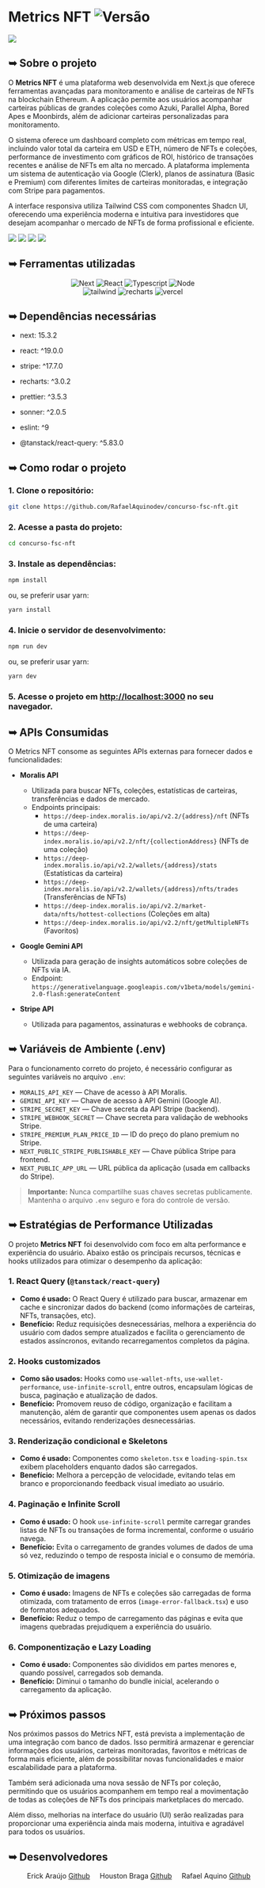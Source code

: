 # Metrics NFT ![Versão](https://img.shields.io/github/v/release/RafaelAquinodev/concurso-fsc-nft)

![](./public/docs/banner.png)

## ➥ Sobre o projeto

O **Metrics NFT** é uma plataforma web desenvolvida em Next.js que oferece ferramentas avançadas para monitoramento e análise de carteiras de NFTs na blockchain Ethereum. A aplicação permite aos usuários acompanhar carteiras públicas de grandes coleções como Azuki, Parallel Alpha, Bored Apes e Moonbirds, além de adicionar carteiras personalizadas para monitoramento.

O sistema oferece um dashboard completo com métricas em tempo real, incluindo valor total da carteira em USD e ETH, número de NFTs e coleções, performance de investimento com gráficos de ROI, histórico de transações recentes e análise de NFTs em alta no mercado. A plataforma implementa um sistema de autenticação via Google (Clerk), planos de assinatura (Basic e Premium) com diferentes limites de carteiras monitoradas, e integração com Stripe para pagamentos.

A interface responsiva utiliza Tailwind CSS com componentes Shadcn UI, oferecendo uma experiência moderna e intuitiva para investidores que desejam acompanhar o mercado de NFTs de forma profissional e eficiente.

![](./public/docs/dashboard-page.png)
![](./public/docs/nfts-page.png)
![](./public/docs/transactions-page.png)
![](./public/docs/favorites-page.png)

## ➥ Ferramentas utilizadas

<div align="center">
  <img src="https://img.shields.io/badge/Next.js-000000?style=for-the-badge&logo=next.js&logoColor=white" alt="Next" title="Next"/>
  <img src="https://img.shields.io/badge/React-20232A?style=for-the-badge&logo=react&logoColor=61DAFB" alt="React" title="React"/>
  <img src="https://img.shields.io/badge/TypeScript-3178C6?style=for-the-badge&logo=typescript&logoColor=white" alt="Typescript" title="Typescript"/>
  <img src="https://img.shields.io/badge/Node.js-339933?style=for-the-badge&logo=node.js&logoColor=white" alt="Node" title="NodeJS"/>
</div>

<div align="center">
  <img src="https://img.shields.io/badge/Tailwind_CSS-06B6D4?style=for-the-badge&logo=tailwindcss&logoColor=white" alt="tailwind" title="Tailwind"/>
  <img src="https://img.shields.io/badge/Recharts-FF4D4F?style=for-the-badge&logo=chartdotjs&logoColor=white" alt="recharts" title="Recharts"/>
  <img src="https://img.shields.io/badge/vercel-000000?style=for-the-badge&logo=vercel&logoColor=white" alt="vercel" title="Vercel"/>
</div>

## ➥ Dependências necessárias

- next: 15.3.2

- react: ^19.0.0

- stripe: ^17.7.0

- recharts: ^3.0.2

- prettier: ^3.5.3

- sonner: ^2.0.5

- eslint: ^9

- @tanstack/react-query: ^5.83.0

## ➥ Como rodar o projeto

### 1. Clone o repositório:

```sh
git clone https://github.com/RafaelAquinodev/concurso-fsc-nft.git
```

### 2. Acesse a pasta do projeto:

```sh
cd concurso-fsc-nft
```

### 3. Instale as dependências:

```sh
npm install
```

ou, se preferir usar yarn:

```sh
yarn install
```

### 4. Inicie o servidor de desenvolvimento:

```sh
npm run dev
```

ou, se preferir usar yarn:

```sh
yarn dev
```

### 5. Acesse o projeto em [http://localhost:3000](http://localhost:3000) no seu navegador.

## ➥ APIs Consumidas

O Metrics NFT consome as seguintes APIs externas para fornecer dados e funcionalidades:

- **Moralis API**

  - Utilizada para buscar NFTs, coleções, estatísticas de carteiras, transferências e dados de mercado.
  - Endpoints principais:
    - `https://deep-index.moralis.io/api/v2.2/{address}/nft` (NFTs de uma carteira)
    - `https://deep-index.moralis.io/api/v2.2/nft/{collectionAddress}` (NFTs de uma coleção)
    - `https://deep-index.moralis.io/api/v2.2/wallets/{address}/stats` (Estatísticas da carteira)
    - `https://deep-index.moralis.io/api/v2.2/wallets/{address}/nfts/trades` (Transferências de NFTs)
    - `https://deep-index.moralis.io/api/v2.2/market-data/nfts/hottest-collections` (Coleções em alta)
    - `https://deep-index.moralis.io/api/v2.2/nft/getMultipleNFTs` (Favoritos)

- **Google Gemini API**

  - Utilizada para geração de insights automáticos sobre coleções de NFTs via IA.
  - Endpoint: `https://generativelanguage.googleapis.com/v1beta/models/gemini-2.0-flash:generateContent`

- **Stripe API**
  - Utilizada para pagamentos, assinaturas e webhooks de cobrança.

## ➥ Variáveis de Ambiente (.env)

Para o funcionamento correto do projeto, é necessário configurar as seguintes variáveis no arquivo `.env`:

- `MORALIS_API_KEY` — Chave de acesso à API Moralis.
- `GEMINI_API_KEY` — Chave de acesso à API Gemini (Google AI).
- `STRIPE_SECRET_KEY` — Chave secreta da API Stripe (backend).
- `STRIPE_WEBHOOK_SECRET` — Chave secreta para validação de webhooks Stripe.
- `STRIPE_PREMIUM_PLAN_PRICE_ID` — ID do preço do plano premium no Stripe.
- `NEXT_PUBLIC_STRIPE_PUBLISHABLE_KEY` — Chave pública Stripe para frontend.
- `NEXT_PUBLIC_APP_URL` — URL pública da aplicação (usada em callbacks do Stripe).

> **Importante:** Nunca compartilhe suas chaves secretas publicamente. Mantenha o arquivo `.env` seguro e fora do controle de versão.

## ➥ Estratégias de Performance Utilizadas

O projeto **Metrics NFT** foi desenvolvido com foco em alta performance e experiência do usuário. Abaixo estão os principais recursos, técnicas e hooks utilizados para otimizar o desempenho da aplicação:

### 1. React Query (`@tanstack/react-query`)

- **Como é usado:** O React Query é utilizado para buscar, armazenar em cache e sincronizar dados do backend (como informações de carteiras, NFTs, transações, etc).
- **Benefício:** Reduz requisições desnecessárias, melhora a experiência do usuário com dados sempre atualizados e facilita o gerenciamento de estados assíncronos, evitando recarregamentos completos da página.

### 2. Hooks customizados

- **Como são usados:** Hooks como `use-wallet-nfts`, `use-wallet-performance`, `use-infinite-scroll`, entre outros, encapsulam lógicas de busca, paginação e atualização de dados.
- **Benefício:** Promovem reuso de código, organização e facilitam a manutenção, além de garantir que componentes usem apenas os dados necessários, evitando renderizações desnecessárias.

### 3. Renderização condicional e Skeletons

- **Como é usado:** Componentes como `skeleton.tsx` e `loading-spin.tsx` exibem placeholders enquanto dados são carregados.
- **Benefício:** Melhora a percepção de velocidade, evitando telas em branco e proporcionando feedback visual imediato ao usuário.

### 4. Paginação e Infinite Scroll

- **Como é usado:** O hook `use-infinite-scroll` permite carregar grandes listas de NFTs ou transações de forma incremental, conforme o usuário navega.
- **Benefício:** Evita o carregamento de grandes volumes de dados de uma só vez, reduzindo o tempo de resposta inicial e o consumo de memória.

### 5. Otimização de imagens

- **Como é usado:** Imagens de NFTs e coleções são carregadas de forma otimizada, com tratamento de erros (`image-error-fallback.tsx`) e uso de formatos adequados.
- **Benefício:** Reduz o tempo de carregamento das páginas e evita que imagens quebradas prejudiquem a experiência do usuário.

### 6. Componentização e Lazy Loading

- **Como é usado:** Componentes são divididos em partes menores e, quando possível, carregados sob demanda.
- **Benefício:** Diminui o tamanho do bundle inicial, acelerando o carregamento da aplicação.

## ➥ Próximos passos

Nos próximos passos do Metrics NFT, está prevista a implementação de uma integração com banco de dados. Isso permitirá armazenar e gerenciar informações dos usuários, carteiras monitoradas, favoritos e métricas de forma mais eficiente, além de possibilitar novas funcionalidades e maior escalabilidade para a plataforma.

Também será adicionada uma nova sessão de NFTs por coleção, permitindo que os usuários acompanhem em tempo real a movimentação de todas as coleções de NFTs dos principais marketplaces do mercado.

Além disso, melhorias na interface do usuário (UI) serão realizadas para proporcionar uma experiência ainda mais moderna, intuitiva e agradável para todos os usuários.

## ➥ Desenvolvedores

  <ul align="center" style="display:flex; justify-content:center; align-items:center; gap: 20px">
    <li style="list-style-type:none">Erick Araújo <a href="https://github.com/araujoerick">Github</a></li>
    <li style="list-style-type:none">Houston Braga <a href="https://github.com/houstonbraga">Github</a></li>
    <li style="list-style-type:none">Rafael Aquino <a href="https://github.com/RafaelAquinodev">Github</a></li>
  </ul>
